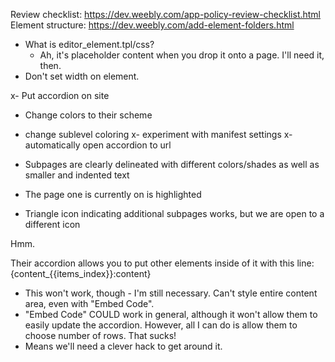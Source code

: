 Review checklist: https://dev.weebly.com/app-policy-review-checklist.html
Element structure: https://dev.weebly.com/add-element-folders.html
- What is editor_element.tpl/css?
  - Ah, it's placeholder content when you drop it onto a page. I'll need it, then.
- Don't set width on element.

x- Put accordion on site
- Change colors to their scheme
- change sublevel coloring
x- experiment with manifest settings
x- automatically open accordion to url

- Subpages are clearly delineated with different colors/shades as well as smaller and indented text
- The page one is currently on is highlighted
- Triangle icon indicating additional subpages works, but we are open to a different icon


Hmm.

Their accordion allows you to put other elements inside of it with this line: {content_{{items_index}}:content}
  - This won't work, though - I'm still necessary. Can't style entire content area, even with "Embed Code".
  - "Embed Code" COULD work in general, although it won't allow them to easily update the accordion.
However, all I can do is allow them to choose number of rows. That sucks!
  - Means we'll need a clever hack to get around it.
